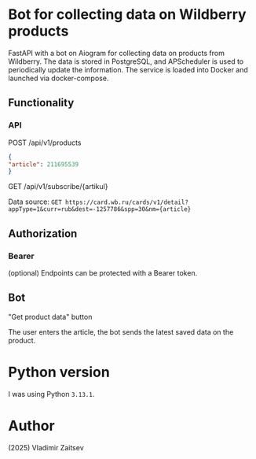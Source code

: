 # Bot for collecting data on Wildberry products

FastAPI with a bot on Aiogram for collecting data on products from Wildberry. The data is stored in PostgreSQL, and APScheduler is used to periodically update the information. The service is loaded into Docker and launched via docker-compose.

## Functionality

### API

POST /api/v1/products
```json
{
"article": 211695539
}
```

GET /api/v1/subscribe/{artikul}

Data source: `GET https://card.wb.ru/cards/v1/detail?appType=1&curr=rub&dest=-1257786&spp=30&nm={article}`

## Authorization

### Bearer
(optional) Endpoints can be protected with a Bearer token.

## Bot

"Get product data" button

The user enters the article, the bot sends the latest saved data on the product.


# Python version
I was using Python `3.13.1`.

# Author
(2025) Vladimir Zaitsev

